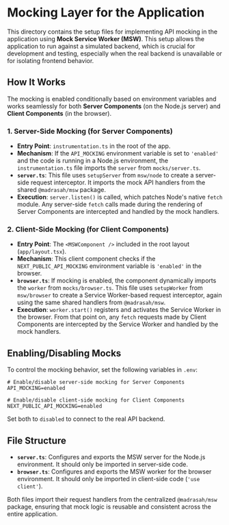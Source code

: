 # Mocking Layer for the Application

This directory contains the setup files for implementing API mocking in the application using **Mock Service Worker (MSW)**. This setup allows the application to run against a simulated backend, which is crucial for development and testing, especially when the real backend is unavailable or for isolating frontend behavior.

## How It Works

The mocking is enabled conditionally based on environment variables and works seamlessly for both **Server Components** (on the Node.js server) and **Client Components** (in the browser).

### 1\. Server-Side Mocking (for Server Components)

  - **Entry Point**: `instrumentation.ts` in the root of the  app.
  - **Mechanism**: If the `API_MOCKING` environment variable is set to `'enabled'` and the code is running in a Node.js environment, the `instrumentation.ts` file imports the `server` from `mocks/server.ts`.
  - **`server.ts`**: This file uses `setupServer` from `msw/node` to create a server-side request interceptor. It imports the mock API handlers from the shared `@madrasah/msw` package.
  - **Execution**: `server.listen()` is called, which patches Node's native `fetch` module. Any server-side `fetch` calls made during the rendering of Server Components are intercepted and handled by the mock handlers.

### 2\. Client-Side Mocking (for Client Components)

  - **Entry Point**: The `<MSWComponent />` included in the root layout (`app/layout.tsx`).
  - **Mechanism**: This client component checks if the `NEXT_PUBLIC_API_MOCKING` environment variable is `'enabled'` in the browser.
  - **`browser.ts`**: If mocking is enabled, the component dynamically imports the `worker` from `mocks/browser.ts`. This file uses `setupWorker` from `msw/browser` to create a Service Worker-based request interceptor, again using the same shared handlers from `@madrasah/msw`.
  - **Execution**: `worker.start()` registers and activates the Service Worker in the browser. From that point on, any `fetch` requests made by Client Components are intercepted by the Service Worker and handled by the mock handlers.

## Enabling/Disabling Mocks

To control the mocking behavior, set the following variables in `.env`:

```env
# Enable/disable server-side mocking for Server Components
API_MOCKING=enabled

# Enable/disable client-side mocking for Client Components
NEXT_PUBLIC_API_MOCKING=enabled
```

Set both to `disabled` to connect to the real API backend.

## File Structure

  - **`server.ts`**: Configures and exports the MSW server for the Node.js environment. It should only be imported in server-side code.
  - **`browser.ts`**: Configures and exports the MSW worker for the browser environment. It should only be imported in client-side code (`'use client'`).

Both files import their request handlers from the centralized `@madrasah/msw` package, ensuring that mock logic is reusable and consistent across the entire application.